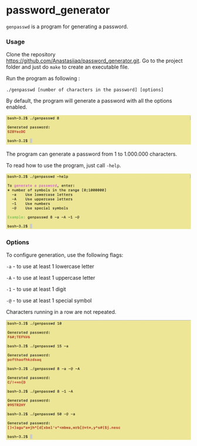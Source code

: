 # password_generator

``genpasswd`` is a program for generating a password.

### Usage

Clone the repository https://github.com/Anastasiiaq/password_generator.git. Go to the project folder and just do ``make`` to create an executable file.

Run the program as following :

```
./genpasswd [number of characters in the password] [options]
```

By default, the program will generate a password with all the options enabled.

<img width="640" alt="default" src="https://github.com/Anastasiiaq/password_generator/blob/master/screenshots/default.png">

The program can generate a password from 1 to 1.000.000 characters.

To read how to use the program, just call ``-help``.

<img width="640" alt="help" src="https://github.com/Anastasiiaq/password_generator/blob/master/screenshots/help.png">

### Options

To configure generation, use the following flags:

``-a`` - to use at least 1 lowercase letter

``-A`` - to use at least 1 uppercase letter

``-1`` - to use at least 1 digit

``-@`` - to use at least 1 special symbol

Characters running in a row are not repeated.

<img width="640" alt="generator" src="https://github.com/Anastasiiaq/password_generator/blob/master/screenshots/generator.png">
